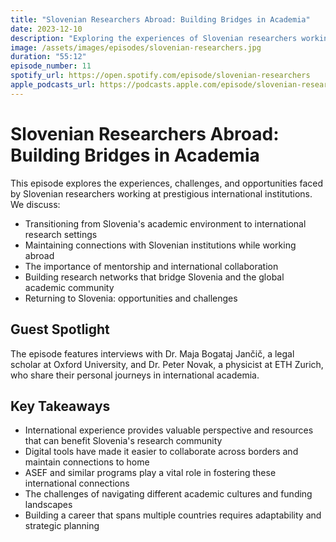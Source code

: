 ```yaml
---
title: "Slovenian Researchers Abroad: Building Bridges in Academia"
date: 2023-12-10
description: "Exploring the experiences of Slovenian researchers working at international institutions and how they maintain connections to Slovenia."
image: /assets/images/episodes/slovenian-researchers.jpg
duration: "55:12"
episode_number: 11
spotify_url: https://open.spotify.com/episode/slovenian-researchers
apple_podcasts_url: https://podcasts.apple.com/episode/slovenian-researchers
---
```


# Slovenian Researchers Abroad: Building Bridges in Academia

This episode explores the experiences, challenges, and opportunities faced by Slovenian researchers working at prestigious international institutions. We discuss:

- Transitioning from Slovenia's academic environment to international research settings
- Maintaining connections with Slovenian institutions while working abroad
- The importance of mentorship and international collaboration
- Building research networks that bridge Slovenia and the global academic community
- Returning to Slovenia: opportunities and challenges

## Guest Spotlight

The episode features interviews with Dr. Maja Bogataj Jančič, a legal scholar at Oxford University, and Dr. Peter Novak, a physicist at ETH Zurich, who share their personal journeys in international academia.

## Key Takeaways

- International experience provides valuable perspective and resources that can benefit Slovenia's research community
- Digital tools have made it easier to collaborate across borders and maintain connections to home
- ASEF and similar programs play a vital role in fostering these international connections
- The challenges of navigating different academic cultures and funding landscapes
- Building a career that spans multiple countries requires adaptability and strategic planning 